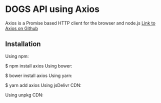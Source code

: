 # DOGS API using Axios

Axios is a Promise based HTTP client for the browser and node.js
[Link to Axios on Github](https://github.com/axios/axios)

## Installation

Using npm:

\$ npm install axios
Using bower:

\$ bower install axios
Using yarn:

\$ yarn add axios
Using jsDelivr CDN:

<script src="https://cdn.jsdelivr.net/npm/axios/dist/axios.min.js"></script>

Using unpkg CDN:

<script src="https://unpkg.com/axios/dist/axios.min.js"></script>
